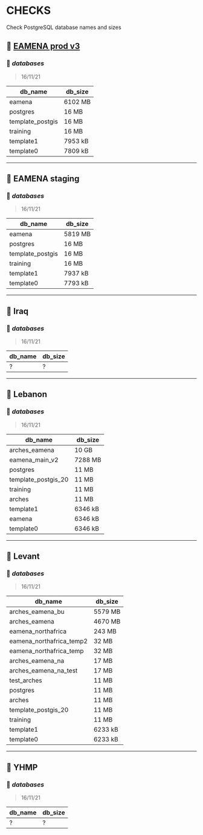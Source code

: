 # CHECKS

Check PostgreSQL database names and sizes

## :electric_plug: [EAMENA prod v3](https://github.com/eamena-oxford/eamena-arches-dev/blob/main/check/check.md#electric_plug-eamena-prod-v3)

### :floppy_disk: *databases*
> 16/11/21
      
|db_name|db_size|
| -- | -- |
|eamena|6102 MB|
|postgres|16 MB|
|template_postgis|16 MB|
|training|16 MB|
|template1|7953 kB|
|template0|7809 kB|

---
      
## :electric_plug: EAMENA staging

### :floppy_disk: *databases*
> 16/11/21
      
|db_name|db_size|
| -- | -- |
|eamena|5819 MB|
|postgres|16 MB|
|template_postgis|16 MB|
|training|16 MB|
|template1|7937 kB|
|template0|7793 kB|

---
      
## :electric_plug: Iraq

### :floppy_disk: *databases*
> 16/11/21
      
|db_name|db_size|
| -- | -- |
|?|?|

---

## :electric_plug: Lebanon

### :floppy_disk: *databases*
> 16/11/21
      
|db_name|db_size|
| -- | -- |
|arches_eamena|10 GB|
|eamena_main_v2|7288 MB|
|postgres|11 MB|
|template_postgis_20|11 MB|
|training|11 MB|
|arches|11 MB|
|template1|6346 kB|
|eamena|6346 kB|
|template0|6346 kB|

---
      
## :electric_plug: Levant

### :floppy_disk: *databases*
> 16/11/21
      
|db_name|db_size|
| -- | -- |
|arches_eamena_bu|5579 MB|
|arches_eamena|4670 MB|
|eamena_northafrica|243 MB|
|eamena_northafrica_temp2|32 MB|
|eamena_northafrica_temp|32 MB|
|arches_eamena_na|17 MB|
|arches_eamena_na_test|17 MB|
|test_arches|11 MB|
|postgres|11 MB|
|arches|11 MB|
|template_postgis_20|11 MB|
|training|11 MB|
|template1|6233 kB|
|template0|6233 kB|   

---
      
## :electric_plug: YHMP

### :floppy_disk: *databases*

> 16/11/21
      
|db_name|db_size|
| -- | -- |
|?|?|
